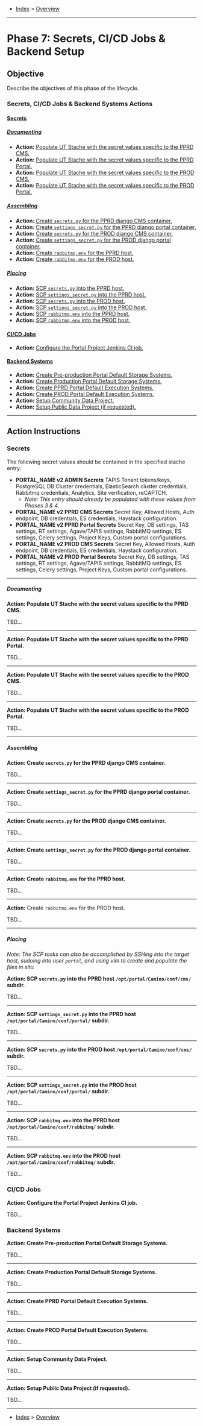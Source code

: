 - [Index](../index.md) > [Overview](overview.md)

---

# Phase 7: Secrets, CI/CD Jobs & Backend Setup

## Objective

Describe the objectives of this phase of the lifecycle.

<a id="actions"></a>

### Secrets, CI/CD Jobs & Backend Systems Actions

#### [Secrets](#secrets)

##### [Documenting](#documenting)

- **Action:** [Populate UT Stache with the secret values specific to the PPRD CMS.](#action1)
- **Action:** [Populate UT Stache with the secret values specific to the PPRD Portal.](#action2)
- **Action:** [Populate UT Stache with the secret values specific to the PROD CMS.](#action3)
- **Action:** [Populate UT Stache with the secret values specific to the PROD Portal.](#action4)

##### [Assembling](#assembling)

- **Action:** [Create `secrets.py` for the PPRD django CMS container.](#action5)
- **Action:** [Create `settings_secret.py` for the PPRD django portal container.](#action6)
- **Action:** [Create `secrets.py` for the PROD django CMS container.](#action7)
- **Action:** [Create `settings_secret.py` for the PROD django portal container.](#action8)
- **Action:** [Create `rabbitmq.env` for the PPRD host.](#action9)
- **Action:** [Create `rabbitmq.env` for the PROD host.](#action10)

##### [Placing](#placing)

- **Action:** [SCP `secrets.py` into the PPRD host.](#action11)
- **Action:** [SCP `settings_secret.py` into the PPRD host.](#action12)
- **Action:** [SCP `secrets.py`  into the PROD host.](#action13)
- **Action:** [SCP `settings_secret.py` into the PROD host.](#action14)
- **Action:** [SCP `rabbitmq.env` into the PPRD host.](#action15)
- **Action:** [SCP `rabbitmq.env` into the PROD host.](#action16)

#### [CI/CD Jobs](#cicd)

- **Action:** [Configure the Portal Project Jenkins CI job.](#action17)

#### [Backend Systems](#systems)

- **Action:** [Create Pre-production Portal Default Storage Systems.](#action18)
- **Action:** [Create Production Portal Default Storage Systems.](#action19)
- **Action:** [Create PPRD Portal Default Execution Systems.](#action20)
- **Action:** [Create PROD Portal Default Execution Systems.](#action21)
- **Action:** [Setup Community Data Project.](#action22)
- **Action:** [Setup Public Data Project (if requested).](#action23)

---

<a id="instructions"></a>

## Action Instructions

<a id="secrets"></a>

### Secrets

The following secret values should be contained in the specified stache entry:

- **PORTAL_NAME v2 ADMIN Secrets** TAPIS Tenant tokens/keys, PostgreSQL DB Cluster credentials, ElasticSearch cluster credentials, Rabbitmq credentials, Analytics, Site verification, reCAPTCH.
  - _Note: This entry should already be populated with these values from Phases 3 & 4._
- **PORTAL_NAME v2 PPRD CMS Secrets** Secret Key, Allowed Hosts, Auth endpoint, DB credentials, ES credentials, Haystack configuration.
- **PORTAL_NAME v2 PPRD Portal Secrets** Secret Key, DB settings, TAS settings, RT settings, Agave/TAPIS settings, RabbitMQ settings, ES settings, Celery settings, Project Keys, Custom portal configurations.
- **PORTAL_NAME v2 PROD CMS Secrets** Secret Key, Allowed Hosts, Auth endpoint, DB credentials, ES credentials, Haystack configuration.
- **PORTAL_NAME v2 PROD Portal Secrets** Secret Key, DB settings, TAS settings, RT settings, Agave/TAPIS settings, RabbitMQ settings, ES settings, Celery settings, Project Keys, Custom portal configurations.

---

<a id="documenting"></a>

##### Documenting

<a id="action1"></a>

**Action: Populate UT Stache with the secret values specific to the PPRD CMS.**

TBD...

---

<a id="action2"></a>

**Action: Populate UT Stache with the secret values specific to the PPRD Portal.**

TBD...

---

<a id="action3"></a>

**Action: Populate UT Stache with the secret values specific to the PROD CMS.**

TBD...

---

<a id="action4"></a>

**Action: Populate UT Stache with the secret values specific to the PROD Portal.**

TBD...

---

<a id="Assembling"></a>

##### Assembling

<a id="action5"></a>

**Action: Create `secrets.py` for the PPRD django CMS container.**

TBD...

---

<a id="action6"></a>

**Action: Create `settings_secret.py` for the PPRD django portal container.**

TBD...

---

<a id="action7"></a>

**Action: Create `secrets.py` for the PROD django CMS container.**

TBD...

---

<a id="action8"></a>

**Action: Create `settings_secret.py` for the PROD django portal container.**

TBD...

---

<a id="action9"></a>

**Action: Create `rabbitmq.env` for the PPRD host.**

TBD...

---

<a id="action10"></a>

**Action:** Create `rabbitmq.env` for the PROD host.

TBD...

---

<a id="placing"></a>

##### Placing

_Note: The SCP tasks can also be accomplished by SSHing into the target host, sudoing into user `portal`, and using vim to create and populate the files in situ._

<a id="action11"></a>

**Action: SCP `secrets.py` into the PPRD host `/opt/portal/Camino/conf/cms/` subdir.**

TBD...

---

<a id="action12"></a>

**Action: SCP `settings_secret.py` into the PPRD host `/opt/portal/Camino/conf/portal/` subdir.**

TBD...

---

<a id="action13"></a>

**Action: SCP `secrets.py`  into the PROD host `/opt/portal/Camino/conf/cms/` subdir.**

TBD...

---

<a id="action14"></a>

**Action: SCP `settings_secret.py` into the PROD host `/opt/portal/Camino/conf/portal/` subdir.**

TBD...

---

<a id="action15"></a>

**Action: SCP `rabbitmq.env` into the PPRD host `/opt/portal/Camino/conf/rabbitmq/` subdir.**

TBD...

---

<a id="action16"></a>

**Action: SCP `rabbitmq.env` into the PROD host `/opt/portal/Camino/conf/rabbitmq/` subdir.**

TBD...

<a id="cicd"></a>

### CI/CD Jobs

<a id="action17"></a>

**Action: Configure the Portal Project Jenkins CI job.**

TBD...

<a id="systems"></a>

### Backend Systems

<a id="action18"></a>

**Action: Create Pre-production Portal Default Storage Systems.**

TBD...

---

<a id="action19"></a>

**Action: Create Production Portal Default Storage Systems.**

TBD...

---

<a id="action20"></a>

**Action: Create PPRD Portal Default Execution Systems.**

TBD...

---

<a id="action21"></a>

**Action: Create PROD Portal Default Execution Systems.**

TBD...

---

<a id="action22"></a>

**Action: Setup Community Data Project.**

TBD...

---

<a id="action23"></a>

**Action: Setup Public Data Project (if requested).**

TBD...

---

- [Index](../index.md) > [Overview](overview.md)
